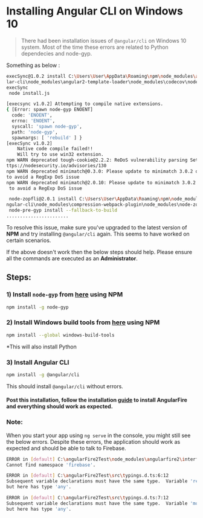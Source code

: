# Installing Angular CLI on Windows 10

> There had been installation issues of `@angular/cli` on Windows 10 system. Most of the time these errors are related to Python dependecies and node-gyp.

Something as below :

```bash
execSync@1.0.2 install C:\Users\User\AppData\Roaming\npm\node_modules\angu
lar-cli\node_modules\angular2-template-loader\node_modules\codecov\node_modules\
execSync
 node install.js

[execsync v1.0.2] Attempting to compile native extensions.
{ [Error: spawn node-gyp ENOENT]
  code: 'ENOENT',
  errno: 'ENOENT',
  syscall: 'spawn node-gyp',
  path: 'node-gyp',
  spawnargs: [ 'rebuild' ] }
[execSync v1.0.2]
    Native code compile failed!!
    Will try to use win32 extension.
npm WARN deprecated tough-cookie@2.2.2: ReDoS vulnerability parsing Set-Cookie h
ttps://nodesecurity.io/advisories/130
npm WARN deprecated minimatch@0.3.0: Please update to minimatch 3.0.2 or higher
to avoid a RegExp DoS issue
npm WARN deprecated minimatch@2.0.10: Please update to minimatch 3.0.2 or higher
 to avoid a RegExp DoS issue

 node-zopfli@2.0.1 install C:\Users\User\AppData\Roaming\npm\node_modules\a
ngular-cli\node_modules\compression-webpack-plugin\node_modules\node-zopfli
 node-pre-gyp install --fallback-to-build
.......................
```

To resolve this issue, make sure you've upgraded to the latest version of **NPM** and try installing `@angular/cli` again. This seems to have worked on certain scenarios.

If the above doesn't work then the below steps should help. Please ensure all the commands are executed as an **Administrator**.

## Steps:

### 1) Install `node-gyp` from [here](https://github.com/nodejs/node-gyp) using NPM

```bash
npm install -g node-gyp
```

### 2) Install Windows build tools from [here](https://github.com/felixrieseberg/windows-build-tools) using NPM

```bash
npm install --global windows-build-tools
```

*This will also install Python

### 3) Install Angular CLI

```bash
npm install -g @angular/cli
```

This should install `@angular/cli` without errors.

#### Post this installation, follow the installation [guide](https://github.com/angular/angularfire2/blob/master/docs/install-and-setup.md) to install AngularFire and everything should work as expected.


### Note:

When you start your app using `ng serve` in the console, you might still see the below errors. Despite these errors, the application should work as expected and should be able to talk to Firebase.

```bash
ERROR in [default] C:\angularFire2Test\node_modules\angularfire2\interfaces.d.ts:12:34
Cannot find namespace 'firebase'.

ERROR in [default] C:\angularFire2Test\src\typings.d.ts:6:12
Subsequent variable declarations must have the same type.  Variable 'require' must be of type 'NodeRequire',
but here has type 'any'.

ERROR in [default] C:\angularFire2Test\src\typings.d.ts:7:12
Subsequent variable declarations must have the same type.  Variable 'module' must be of type 'NodeModule',
but here has type 'any'.
```

